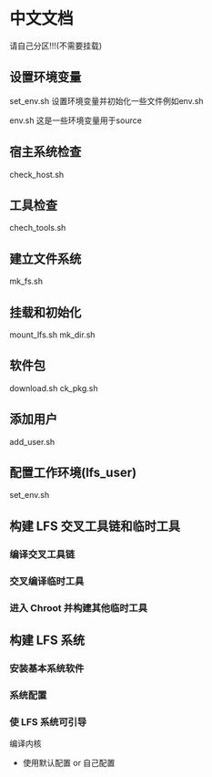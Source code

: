 # 中文文档

请自己分区!!!(不需要挂载)

## 设置环境变量
set_env.sh 设置环境变量并初始化一些文件例如env.sh

env.sh 这是一些环境变量用于source

## 宿主系统检查
check_host.sh

## 工具检查
chech_tools.sh

## 建立文件系统
mk_fs.sh

## 挂载和初始化
mount_lfs.sh
mk_dir.sh

## 软件包
download.sh
ck_pkg.sh

## 添加用户
add_user.sh

## 配置工作环境(lfs_user)
set_env.sh

## 构建 LFS 交叉工具链和临时工具

### 编译交叉工具链
### 交叉编译临时工具
### 进入 Chroot 并构建其他临时工具

## 构建 LFS 系统

### 安装基本系统软件
### 系统配置
### 使 LFS 系统可引导
编译内核
- 使用默认配置 or 自己配置